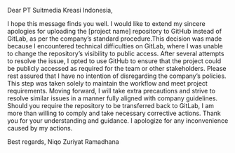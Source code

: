 Dear PT Suitmedia Kreasi Indonesia,

I hope this message finds you well.
I would like to extend my sincere apologies for uploading the [project name] repository to GitHub instead of GitLab, as per the company’s standard procedure.This decision was made because I encountered technical difficulties on GitLab, where I was unable to change the repository’s visibility to public access. After several attempts to resolve the issue, I opted to use GitHub to ensure that the project could be publicly accessed as required for the team or other stakeholders.
Please rest assured that I have no intention of disregarding the company’s policies. This step was taken solely to maintain the workflow and meet project requirements.
Moving forward, I will take extra precautions and strive to resolve similar issues in a manner fully aligned with company guidelines. Should you require the repository to be transferred back to GitLab, I am more than willing to comply and take necessary corrective actions.
Thank you for your understanding and guidance. I apologize for any inconvenience caused by my actions.

Best regards,
Niqo Zuriyat Ramadhana
